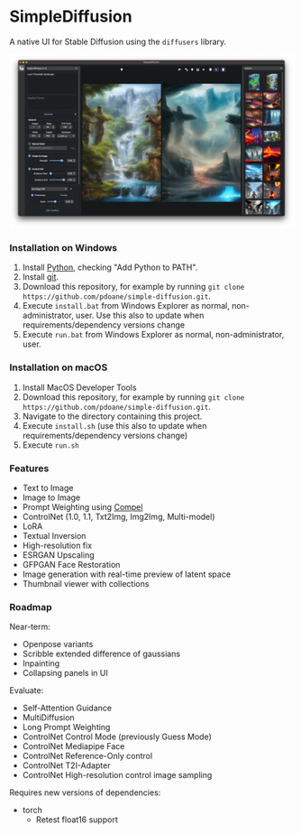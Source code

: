 # SimpleDiffusion

A native UI for Stable Diffusion using the `diffusers` library.

![Screenshot](docs/screenshot.webp)

### Installation on Windows

1. Install [Python](https://www.python.org/downloads/windows/), checking "Add Python to PATH".
2. Install [git](https://git-scm.com/download/win).
3. Download this repository, for example by running `git clone https://github.com/pdoane/simple-diffusion.git`.
4. Execute `install.bat` from Windows Explorer as normal, non-administrator, user.
   Use this also to update when requirements/dependency versions change
5. Execute `run.bat` from Windows Explorer as normal, non-administrator, user.

### Installation on macOS

1. Install MacOS Developer Tools
2. Download this repository, for example by running `git clone https://github.com/pdoane/simple-diffusion.git`.
3. Navigate to the directory containing this project.
4. Execute `install.sh` (use this also to update when requirements/dependency versions change)
5. Execute `run.sh`

### Features

- Text to Image
- Image to Image
- Prompt Weighting using [Compel](https://github.com/damian0815/compel/blob/main/Reference.md)
- ControlNet (1.0, 1.1, Txt2Img, Img2Img, Multi-model)
- LoRA
- Textual Inversion
- High-resolution fix
- ESRGAN Upscaling
- GFPGAN Face Restoration
- Image generation with real-time preview of latent space
- Thumbnail viewer with collections

### Roadmap

Near-term:
- Openpose variants
- Scribble extended difference of gaussians
- Inpainting
- Collapsing panels in UI

Evaluate:
- Self-Attention Guidance
- MultiDiffusion
- Long Prompt Weighting
- ControlNet Control Mode (previously Guess Mode)
- ControlNet Mediapipe Face
- ControlNet Reference-Only control
- ControlNet T2I-Adapter
- ControlNet High-resolution control image sampling

Requires new versions of dependencies:
- torch
  - Retest float16 support

